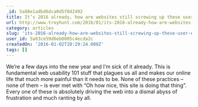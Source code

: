 ```yaml
---
_id: 5a88e1adbd6dca0d5f0d2492
title: It’s 2016 already, how are websites still screwing up these user experiences?!
url: http://www.troyhunt.com/2016/01/its-2016-already-how-are-websites-still.html
category: articles
slug: 'its-2016-already-how-are-websites-still-screwing-up-these-user-experiences'
user_id: 5a83ce59d6eb0005c4ecda2c
createdOn: '2016-01-02T20:29:24.000Z'
tags: []
---
```


We’re a few days into the new year and I’m sick of it already. This is fundamental web usability 101 stuff that plagues us all and makes our online life that much more painful than it needs to be. None of these practices – none of them – is ever met with “Oh how nice, this site is doing that thing”. Every one of these is absolutely driving the web into a dismal abyss of frustration and much ranting by all.
